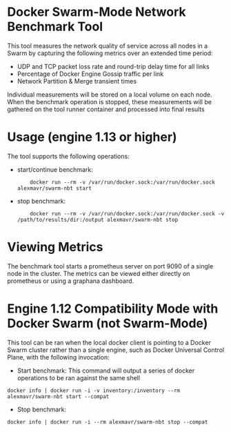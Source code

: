 Docker Swarm-Mode Network Benchmark Tool
=======================================

This tool measures the network quality of service across all nodes in a Swarm by capturing the following metrics over an extended time period:
- UDP and TCP packet loss rate and round-trip delay time for all links
- Percentage of Docker Engine Gossip traffic per link
- Network Partition & Merge transient times

Individual measurements will be stored on a local volume on each node. When the benchmark operation is stopped,
these measurements will be gathered on the tool runner container and processed into final results

Usage (engine 1.13 or higher)
=============================

The tool supports the following operations:

* start/continue benchmark:
	```
		docker run --rm -v /var/run/docker.sock:/var/run/docker.sock alexmavr/swarm-nbt start
	```

* stop benchmark:
	```
		docker run --rm -v /var/run/docker.sock:/var/run/docker.sock -v /path/to/results/dir:/output alexmavr/swarm-nbt stop  
	```

Viewing Metrics 
===============

The benchmark tool starts a prometheus server on port 9090 of a single node in
the cluster. The metrics can be viewed either directly on prometheus or using a
graphana dashboard.

Engine 1.12 Compatibility Mode with Docker Swarm (not Swarm-Mode)
====================================================

This tool can be ran when the local docker client is pointing to a Docker Swarm
cluster rather than a single engine, such as Docker Universal Control Plane, 
with the following invocation:

* Start benchmark: This command will output a series of docker operations to be
  ran against the same shell
```
docker info | docker run -i -v inventory:/inventory --rm alexmavr/swarm-nbt start --compat
```

* Stop benchmark: 
```
docker info | docker run -i --rm alexmavr/swarm-nbt stop --compat
```



